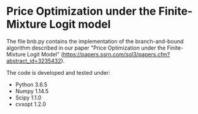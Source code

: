 # Price Optimization under the Finite-Mixture Logit model

The file bnb.py contains the implementation of the branch-and-bound algorithm described in our paper "Price Optimization under the Finite-Mixture Logit Model" (https://papers.ssrn.com/sol3/papers.cfm?abstract_id=3235432).

The code is developed and tested under:
+ Python 3.6.5
+ Numpy 1.14.5
+ Scipy 1.1.0
+ cvxopt 1.2.0
